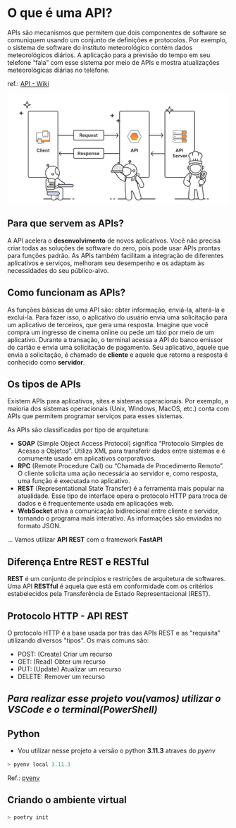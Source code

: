 # O que é uma API?

APIs são mecanismos que permitem que dois componentes de software se comuniquem usando um conjunto de definições e protocolos. Por exemplo, o sistema de software do instituto meteorológico contém dados meteorológicos diários. A aplicação para a previsão do tempo em seu telefone “fala” com esse sistema por meio de APIs e mostra atualizações meteorológicas diárias no telefone.

ref.: [API - Wiki](https://pt.wikipedia.org/wiki/Interface_de_programa%C3%A7%C3%A3o_de_aplica%C3%A7%C3%B5es#:~:text=A%20API%20permitem%20utilizar%20caracter%C3%ADsticas,aceder%20a%20arquivos%2C%20codificar%20dados.)

![ ](https://github.com/Prog-LucasAlves/API_JupyterNotebook_Deploy/blob/master/image/API_01.png)

## Para que servem as APIs?

A API acelera o **desenvolvimento** de novos aplicativos. Você não precisa criar todas as soluções de software do zero, pois pode usar APIs prontas para funções padrão. As APIs também facilitam a integração de diferentes aplicativos e serviços, melhoram seu desempenho e os adaptam às necessidades do seu público-alvo.

## Como funcionam as APIs?

As funções básicas de uma API são: obter informação, enviá-la, alterá-la e excluí-la. Para fazer isso, o aplicativo do usuário envia uma solicitação para um aplicativo de terceiros, que gera uma resposta. Imagine que você compra um ingresso de cinema online ou pede um táxi por meio de um aplicativo. Durante a transação, o terminal acessa a API do banco emissor do cartão e envia uma solicitação de pagamento. Seu aplicativo, aquele que envia a solicitação, é chamado de **cliente** e aquele que retorna a resposta é conhecido como **servidor**.

## Os tipos de APIs

Existem APIs para aplicativos, sites e sistemas operacionais. Por exemplo, a maioria dos sistemas operacionais (Unix, Windows, MacOS, etc.) conta com APIs que permitem programar serviços para esses sistemas.

As APIs são classificadas por tipo de arquitetura:

- **SOAP** (Simple Object Access Protocol) significa “Protocolo Simples de Acesso a Objetos”. Utiliza XML para transferir dados entre sistemas e é comumente usado em aplicativos corporativos.
- **RPC** (Remote Procedure Call) ou “Chamada de Procedimento Remoto”. O cliente solicita uma ação necessária ao servidor e, como resposta, uma função é executada no aplicativo.
- **REST** (Representational State Transfer) é a ferramenta mais popular na atualidade. Esse tipo de interface opera o protocolo HTTP para troca de dados e é frequentemente usada em aplicações web.
- **WebSocket** ativa a comunicação bidirecional entre cliente e servidor, tornando o programa mais interativo. As informações são enviadas no formato JSON.

... Vamos utilizar **API REST** com o framework **FastAPI**

## Diferença Entre REST e RESTful

**REST** é um conjunto de princípios e restrições de arquitetura de softwares. Uma API **RESTful** é aquela que está em conformidade com os critérios estabelecidos pela Transferência de Estado Representacional (REST).

## Protocolo HTTP - API REST

O protocolo HTTP é a base usada por trás das APIs REST e as "requisita" utilizando diversos "tipos". Os mais comuns são:

- POST: (Create) Criar um recurso
- GET: (Read) Obter um recurso
- PUT: (Update) Atualizar um recurso
- DELETE: Remover um recurso

## *Para realizar esse projeto vou(vamos) utilizar o VSCode e o terminal(PowerShell)*

## Python

- Vou utilizar nesse projeto a versão o python **3.11.3** atraves do *pyenv*

```python
> pyenv local 3.11.3
```

Ref.: [pyenv](https://github.com/pyenv/pyenv)

## Criando o ambiente virtual

```python
> poetry init
```
